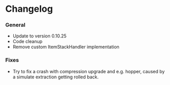 # Changelog

### General
- Update to version 0.10.25
- Code cleanup
- Remove custom ItemStackHandler implementation

### Fixes
- Try to fix a crash with compression upgrade and e.g. hopper, caused by a simulate extraction getting rolled back.